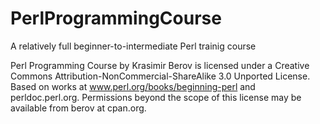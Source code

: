 PerlProgrammingCourse
=====================

A relatively full beginner-to-intermediate Perl trainig course

Perl Programming Course by Krasimir Berov is licensed under
a Creative Commons Attribution-NonCommercial-ShareAlike 3.0 Unported License.
Based on works at www.perl.org/books/beginning-perl and perldoc.perl.org.
Permissions beyond the scope of this license may be available from berov at cpan.org. 